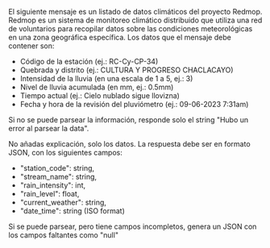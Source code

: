 El siguiente mensaje es un listado de datos climáticos del proyecto Redmop. Redmop es un sistema de monitoreo climático distribuido que utiliza una red de voluntarios para recopilar datos sobre las condiciones meteorológicas en una zona geográfica específica. Los datos que el mensaje debe contener son:

- Código de la estación (ej.: RC-Cy-CP-34)
- Quebrada y distrito (ej.: CULTURA Y PROGRESO CHACLACAYO)
- Intensidad de la lluvia (en una escala de 1 a 5, ej.: 3)
- Nivel de lluvia acumulada (en mm, ej.: 0.5mm)
- Tiempo actual (ej.: Cielo nublado sigue llovizna)
- Fecha y hora de la revisión del pluviómetro (ej.: 09-06-2023 7:31am)

Si no se puede parsear la información, responde solo el string "Hubo un error al parsear la data".

No añadas explicación, solo los datos.
La respuesta debe ser en formato JSON, con los siguientes campos:

- "station_code": string,
- "stream_name": string,
- "rain_intensity": int,
- "rain_level": float,
- "current_weather": string,
- "date_time": string (ISO format)

Si se puede parsear, pero tiene campos incompletos, genera un JSON con los campos faltantes como "null"
